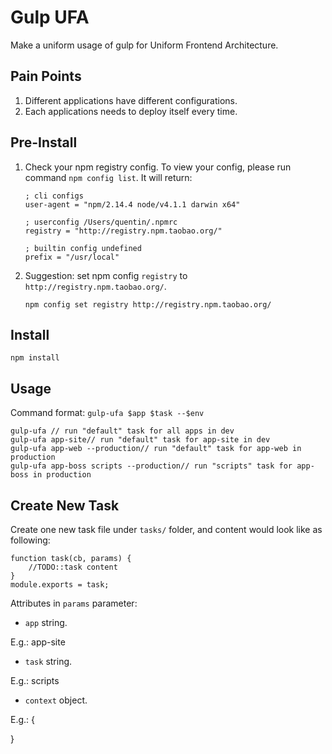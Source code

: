 # Gulp UFA

Make a uniform usage of gulp for Uniform Frontend Architecture.

## Pain Points
 1. Different applications have different configurations.
 1. Each applications needs to deploy itself every time.

## Pre-Install

 1. Check your npm registry config. To view your config, please run command ```npm config list```. It will return:
    ```
    ; cli configs
    user-agent = "npm/2.14.4 node/v4.1.1 darwin x64"

    ; userconfig /Users/quentin/.npmrc
    registry = "http://registry.npm.taobao.org/"

    ; builtin config undefined
    prefix = "/usr/local"
    ```

 1. Suggestion: set npm config `registry` to `http://registry.npm.taobao.org/`.

    ```
    npm config set registry http://registry.npm.taobao.org/
    ```


## Install

`npm install`

## Usage

Command format: `gulp-ufa $app $task --$env`

```
gulp-ufa // run "default" task for all apps in dev
gulp-ufa app-site// run "default" task for app-site in dev
gulp-ufa app-web --production// run "default" task for app-web in production
gulp-ufa app-boss scripts --production// run "scripts" task for app-boss in production
```

## Create New Task

Create one new task file under `tasks/` folder, and content would look like as following:

```
function task(cb, params) {
    //TODO::task content
}
module.exports = task;
```

Attributes in `params` parameter:

 - `app` string.

 E.g.: app-site

 - `task` string.

 E.g.: scripts

 - `context` object.

 E.g.: {


 }
